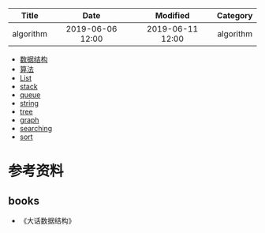 | Title                | Date             | Modified         | Category          |
|:--------------------:|:----------------:|:----------------:|:-----------------:|
| algorithm            | 2019-06-06 12:00 | 2019-06-11 12:00 | algorithm         |



- [数据结构](./data_structures.md)
- [算法](./algorithm.md)
- [List](./list.md)
- [stack](./stack.md)
- [queue](./queue.md)
- [string](./string.md)
- [tree](./tree.md)
- [graph](./graph.md)
- [searching](./searching.md)
- [sort](./sort.md)




# 参考资料
## books
- 《大话数据结构》